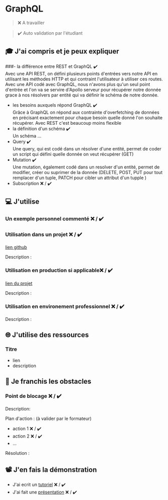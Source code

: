 # GraphQL

> ❌ A travailler

> ✔️ Auto validation par l'étudiant

## 🎓 J'ai compris et je peux expliquer

###- la différence entre REST et GraphQL ✔️ <br/>
Avec une API REST, on défini plusieurs points d'entrées vers notre API en utilisant les méthodes HTTP et qui contraint l'utilisateur à utiliser ces routes.
Avec une API codé avec GraphQL, nous n'avons plus qu'un seul point d'entrée et l'on va se servire d'Apollo serveur pour récupérer notre donnée grace à nos résolvers par entité qui va définir le schéma de notre donnée.

- les besoins auxquels répond GraphQL ✔️ <br/>
  Grâce à GraphQL on répond aux contrainte d'overfetching de données en précisant exactement pour chaque besoin quelle donné l'on souhaite récupérer.
  Avec REST c'est beaucoup moins flexible
- la définition d'un schéma ✔️ <br/>
  Un schéma ...
- Query ✔️ <br/>
  Une query, qui est codé dans un résolver d'une entité, permet de coder un script qui défini quelle donnée on veut récupérer (GET)
- Mutation ✔️ <br/>
  Une mutation, également codé dans un resolver d'un entité, permet de modifier, créer ou suprimer de la donnée (DELETE, POST, PUT pour tout remplacer d'un tuple, PATCH pour cibler un attribut d'un tupple )
- Subscription ❌ / ✔️

## 💻 J'utilise

### Un exemple personnel commenté ❌ / ✔️

### Utilisation dans un projet ❌ / ✔️

[lien github](...)

Description :

### Utilisation en production si applicable❌ / ✔️

[lien du projet](...)

Description :

### Utilisation en environement professionnel ❌ / ✔️

Description :

## 🌐 J'utilise des ressources

### Titre

- lien
- description

## 🚧 Je franchis les obstacles

### Point de blocage ❌ / ✔️

Description:

Plan d'action : (à valider par le formateur)

- action 1 ❌ / ✔️
- action 2 ❌ / ✔️
- ...

Résolution :

## 📽️ J'en fais la démonstration

- J'ai ecrit un [tutoriel](...) ❌ / ✔️
- J'ai fait une [présentation](...) ❌ / ✔️
